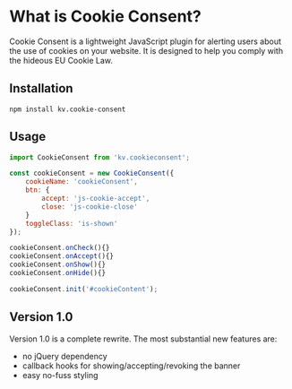 # What is Cookie Consent?
Cookie Consent is a lightweight JavaScript plugin for alerting users about the use of cookies on your website.
It is designed to help you comply with the hideous EU Cookie Law.

## Installation
```
npm install kv.cookie-consent
```

## Usage
```javascript
import CookieConsent from 'kv.cookieconsent';

const cookieConsent = new CookieConsent({
    cookieName: 'cookieConsent',
    btn: {
        accept: 'js-cookie-accept',
        close: 'js-cookie-close'
    }
    toggleClass: 'is-shown'
});

cookieConsent.onCheck(){}
cookieConsent.onAccept(){}
cookieConsent.onShow(){}
cookieConsent.onHide(){}

cookieConsent.init('#cookieContent');
```

## Version 1.0
Version 1.0 is a complete rewrite. The most substantial new features are:

- no jQuery dependency 
- callback hooks for showing/accepting/revoking the banner
- easy no-fuss styling
